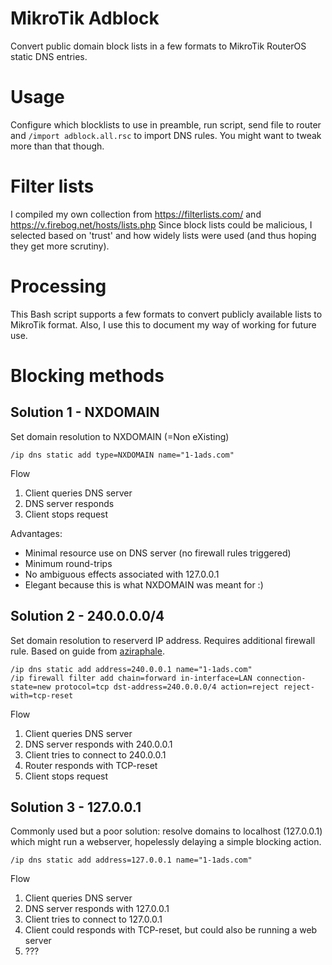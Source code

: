 # MikroTik Adblock

Convert public domain block lists in a few formats to MikroTik RouterOS static 
DNS entries.

# Usage

Configure which blocklists to use in preamble, run script, send file to router 
and `/import adblock.all.rsc` to import DNS rules. You might want to tweak
more than that though.

# Filter lists

I compiled my own collection from https://filterlists.com/ and https://v.firebog.net/hosts/lists.php Since block lists could be malicious, I selected based on 'trust' and how widely lists were used (and thus hoping they get more scrutiny).

# Processing

This Bash script supports a few formats to convert publicly available lists to 
MikroTik format. Also, I use this to document my way of working for future use.

# Blocking methods

## Solution 1 - NXDOMAIN

Set domain resolution to NXDOMAIN (=Non eXisting)

	/ip dns static add type=NXDOMAIN name="1-1ads.com"

Flow
1. Client queries DNS server
2. DNS server responds
3. Client stops request

Advantages:
- Minimal resource use on DNS server (no firewall rules triggered)
- Minimum round-trips
- No ambiguous effects associated with 127.0.0.1
- Elegant because this is what NXDOMAIN was meant for :)

## Solution 2 - 240.0.0.0/4

Set domain resolution to reserverd IP address. Requires additional firewall 
rule. Based on guide from [aziraphale](https://github.com/aziraphale/routeros-dns-adblock).

	/ip dns static add address=240.0.0.1 name="1-1ads.com"
	/ip firewall filter add chain=forward in-interface=LAN connection-state=new protocol=tcp dst-address=240.0.0.0/4 action=reject reject-with=tcp-reset

Flow
1. Client queries DNS server
2. DNS server responds with 240.0.0.1
3. Client tries to connect to 240.0.0.1
4. Router responds with TCP-reset
5. Client stops request

## Solution 3 - 127.0.0.1

Commonly used but a poor solution: resolve domains to localhost (127.0.0.1) 
which might run a webserver, hopelessly delaying a simple blocking action.

	/ip dns static add address=127.0.0.1 name="1-1ads.com"

Flow
1. Client queries DNS server
2. DNS server responds with 127.0.0.1
3. Client tries to connect to 127.0.0.1
4. Client could responds with TCP-reset, but could also be running a web server
5. ???
